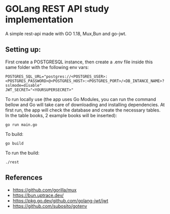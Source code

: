 # GOLang REST API study implementation

A simple rest-api made with GO 1.18, Mux,Bun and go-jwt.

## Setting up:

First create a POSTGRESQL instance, then create a .env file inside this same folder with the following env vars:

```
POSTGRES_SQL_URL="postgres://<POSTGRES_USER>:<POSTGRES_PASSWORD>@<POSTGRES_HOST>:<POSTGRES_PORT>/<DB_INTANCE_NAME>?sslmode=disable"
JWT_SECRET="<YOURSUPERSECRET>"
```
To run locally use (the app uses Go Modules, you can run the command bellow and Go will take care of downloading and installing dependencies.
At first run, the app will check the database and create the necessary tables. In the table books, 2 example books will be inserted):
```
go run main.go
```
To build:
```
go build
```
To run the build:
```
./rest
```

## References
- https://github.com/gorilla/mux
- https://bun.uptrace.dev/
- https://pkg.go.dev/github.com/golang-jwt/jwt
- https://github.com/subosito/gotenv
